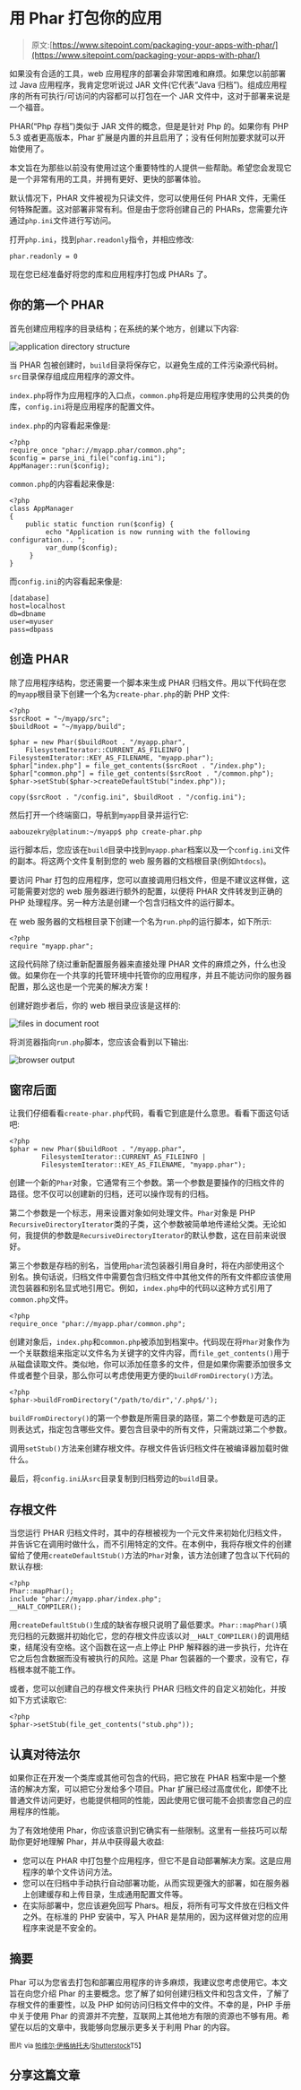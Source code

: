# 用 Phar 打包你的应用

> 原文:[https://www.sitepoint.com/packaging-your-apps-with-phar/](https://www.sitepoint.com/packaging-your-apps-with-phar/)

如果没有合适的工具，web 应用程序的部署会非常困难和麻烦。如果您以前部署过 Java 应用程序，我肯定您听说过 JAR 文件(它代表“Java 归档”)。组成应用程序的所有可执行/可访问的内容都可以打包在一个 JAR 文件中，这对于部署来说是一个福音。

PHAR(“Php 存档”)类似于 JAR 文件的概念，但是是针对 Php 的。如果你有 PHP 5.3 或者更高版本，Phar 扩展是内置的并且启用了；没有任何附加要求就可以开始使用了。

本文旨在为那些以前没有使用过这个重要特性的人提供一些帮助。希望您会发现它是一个非常有用的工具，并拥有更好、更快的部署体验。

默认情况下，PHAR 文件被视为只读文件，您可以使用任何 PHAR 文件，无需任何特殊配置。这对部署非常有利。但是由于您将创建自己的 PHARs，您需要允许通过`php.ini`文件进行写访问。

打开`php.ini`，找到`phar.readonly`指令，并相应修改:

```
phar.readonly = 0
```

现在您已经准备好将您的库和应用程序打包成 PHARs 了。

## 你的第一个 PHAR

首先创建应用程序的目录结构；在系统的某个地方，创建以下内容:

![application directory structure](../Images/58ac7a654fa9ac17ad020319ef23cc85.png "application directory structure")

当 PHAR 包被创建时，`build`目录将保存它，以避免生成的工件污染源代码树。`src`目录保存组成应用程序的源文件。

`index.php`将作为应用程序的入口点，`common.php`将是应用程序使用的公共类的伪库，`config.ini`将是应用程序的配置文件。

`index.php`的内容看起来像是:

```
<?php
require_once "phar://myapp.phar/common.php";
$config = parse_ini_file("config.ini");
AppManager::run($config);
```

`common.php`的内容看起来像是:

```
<?php
class AppManager
{
    public static function run($config) {
         echo "Application is now running with the following configuration... ";
         var_dump($config);
     }
}
```

而`config.ini`的内容看起来像是:

```
[database]
host=localhost
db=dbname
user=myuser
pass=dbpass
```

## 创造 PHAR

除了应用程序结构，您还需要一个脚本来生成 PHAR 归档文件。用以下代码在您的`myapp`根目录下创建一个名为`create-phar.php`的新 PHP 文件:

```
<?php
$srcRoot = "~/myapp/src";
$buildRoot = "~/myapp/build";

$phar = new Phar($buildRoot . "/myapp.phar", 
	FilesystemIterator::CURRENT_AS_FILEINFO |     	FilesystemIterator::KEY_AS_FILENAME, "myapp.phar");
$phar["index.php"] = file_get_contents($srcRoot . "/index.php");
$phar["common.php"] = file_get_contents($srcRoot . "/common.php");
$phar->setStub($phar->createDefaultStub("index.php"));

copy($srcRoot . "/config.ini", $buildRoot . "/config.ini");
```

然后打开一个终端窗口，导航到`myapp`目录并运行它:

```
aabouzekry@platinum:~/myapp$ php create-phar.php
```

运行脚本后，您应该在`build`目录中找到`myapp.phar`档案以及一个`config.ini`文件的副本。将这两个文件复制到您的 web 服务器的文档根目录(例如`htdocs`)。

要访问 Phar 打包的应用程序，您可以直接调用归档文件，但是不建议这样做，这可能需要对您的 web 服务器进行额外的配置，以便将 PHAR 文件转发到正确的 PHP 处理程序。另一种方法是创建一个包含归档文件的运行脚本。

在 web 服务器的文档根目录下创建一个名为`run.php`的运行脚本，如下所示:

```
<?php
require "myapp.phar";
```

这段代码除了绕过重新配置服务器来直接处理 PHAR 文件的麻烦之外，什么也没做。如果你在一个共享的托管环境中托管你的应用程序，并且不能访问你的服务器配置，那么这也是一个完美的解决方案！

创建好跑步者后，你的 web 根目录应该是这样的:

![files in document root](../Images/b05190a8f57b654d33c0746c047dffd2.png "files in document root")

将浏览器指向`run.php`脚本，您应该会看到以下输出:

![browser output](../Images/da551e2ead0d89b5d65fe8f4994a3f5f.png "browser output")

## 窗帘后面

让我们仔细看看`create-phar.php`代码，看看它到底是什么意思。看看下面这句话吧:

```
<?php
$phar = new Phar($buildRoot . "/myapp.phar", 
        FilesystemIterator::CURRENT_AS_FILEINFO |
        FilesystemIterator::KEY_AS_FILENAME, "myapp.phar");
```

创建一个新的`Phar`对象，它通常有三个参数。第一个参数是要操作的归档文件的路径。您不仅可以创建新的归档，还可以操作现有的归档。

第二个参数是一个标志，用来设置对象如何处理文件。`Phar`对象是 PHP `RecursiveDirectoryIterator`类的子类，这个参数被简单地传递给父类。无论如何，我提供的参数是`RecursiveDirectoryIterator`的默认参数，这在目前来说很好。

第三个参数是存档的别名，当使用`phar`流包装器引用自身时，将在内部使用这个别名。换句话说，归档文件中需要包含归档文件中其他文件的所有文件都应该使用流包装器和别名显式地引用它。例如，`index.php`中的代码以这种方式引用了`common.php`文件。

```
<?php
require_once "phar://myapp.phar/common.php";
```

创建对象后，`index.php`和`common.php`被添加到档案中。代码现在将`Phar`对象作为一个关联数组来指定以文件名为关键字的文件内容，而`file_get_contents()`用于从磁盘读取文件。类似地，你可以添加任意多的文件，但是如果你需要添加很多文件或者整个目录，那么你可以考虑使用更方便的`buildFromDirectory()`方法。

```
<?php
$phar->buildFromDirectory("/path/to/dir",'/.php$/');
```

`buildFromDirectory()`的第一个参数是所需目录的路径，第二个参数是可选的正则表达式，指定包含哪些文件。要包含目录中的所有文件，只需跳过第二个参数。

调用`setStub()`方法来创建存根文件。存根文件告诉归档文件在被编译器加载时做什么。

最后，将`config.ini`从`src`目录复制到归档旁边的`build`目录。

## 存根文件

当您运行 PHAR 归档文件时，其中的存根被视为一个元文件来初始化归档文件，并告诉它在调用时做什么，而不引用特定的文件。在本例中，我将存根文件的创建留给了使用`createDefaultStub()`方法的`Phar`对象，该方法创建了包含以下代码的默认存根:

```
<?php
Phar::mapPhar();
include "phar://myapp.phar/index.php";
__HALT_COMPILER();
```

用`createDefaultStub()`生成的缺省存根只说明了最低要求。`Phar::mapPhar()`填充归档的元数据并初始化它，您的存根文件应该以对`__HALT_COMPILER()`的调用结束，结尾没有空格。这个函数在这一点上停止 PHP 解释器的进一步执行，允许在它之后包含数据而没有被执行的风险。这是 Phar 包装器的一个要求，没有它，存档根本就不能工作。

或者，您可以创建自己的存根文件来执行 PHAR 归档文件的自定义初始化，并按如下方式读取它:

```
<?php
$phar->setStub(file_get_contents("stub.php"));
```

## 认真对待法尔

如果你正在开发一个类库或其他可包含的代码，把它放在 PHAR 档案中是一个整洁的解决方案，可以把它分发给多个项目。Phar 扩展已经过高度优化，即使不比普通文件访问更好，也能提供相同的性能，因此使用它很可能不会损害您自己的应用程序的性能。

为了有效地使用 Phar，你应该意识到它确实有一些限制。这里有一些技巧可以帮助你更好地理解 Phar，并从中获得最大收益:

*   您可以在 PHAR 中打包整个应用程序，但它不是自动部署解决方案。这是应用程序的单个文件访问方法。
*   您可以在归档中手动执行自动部署功能，从而实现更强大的部署，如在服务器上创建缓存和上传目录，生成通用配置文件等。
*   在实际部署中，您应该避免回写 Phars。相反，将所有可写文件放在归档文件之外。在标准的 PHP 安装中，写入 PHAR 是禁用的，因为这样做对您的应用程序来说是不安全的。

## 摘要

Phar 可以为您省去打包和部署应用程序的许多麻烦，我建议您考虑使用它。本文旨在向您介绍 Phar 的主要概念。您了解了如何创建归档文件和包含文件，了解了存根文件的重要性，以及 PHP 如何访问归档文件中的文件。不幸的是，PHP 手册中关于使用 Phar 的资源并不完整，互联网上其他地方有限的资源也不够有用。希望在以后的文章中，我能够向您展示更多关于利用 Phar 的内容。

<small>图片 via [帕维尔·伊格纳托夫](http://www.shutterstock.com/gallery-372148p1.html)/[Shutterstock](http://www.shutterstock.com)T5】</small>

## 分享这篇文章
